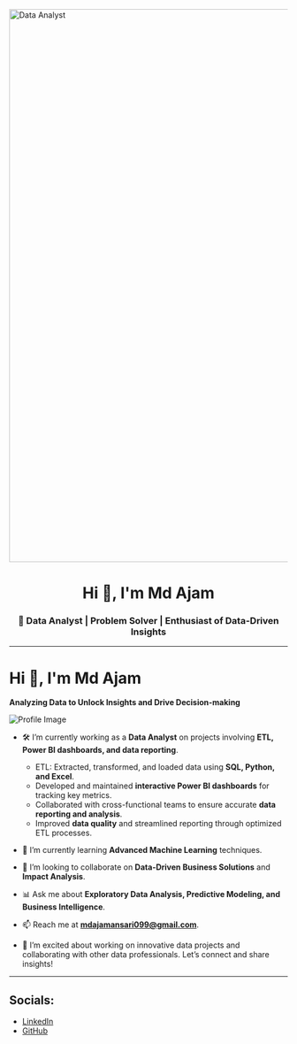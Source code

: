 <!-- MasterHead -->

  <img src="https://camo.githubusercontent.com/e36c8a07df1fe59109ac7a2619a198258c21e887fc0f800ed05d93d998e78897/68747470733a2f2f626c6f672e696d617274696375732e6f72672f77702d636f6e74656e742f75706c6f6164732f323031392f30352f64616f6e6c696e652e676966" alt="Data Analyst" width="1000"/>


<h1 align="center">Hi 👋, I'm Md Ajam</h1>
<h3 align="center">🚀 Data Analyst | Problem Solver | Enthusiast of Data-Driven Insights</h3>

---
# Hi 👋, I'm Md Ajam

**Analyzing Data to Unlock Insights and Drive Decision-making**

![Profile Image](./820f0be9-a98c-4a2d-a71b-f3816586bb26.png)

- 🛠️ I’m currently working as a **Data Analyst** on projects involving **ETL, Power BI dashboards, and data reporting**.
  - ETL: Extracted, transformed, and loaded data using **SQL, Python, and Excel**.
  - Developed and maintained **interactive Power BI dashboards** for tracking key metrics.
  - Collaborated with cross-functional teams to ensure accurate **data reporting and analysis**.
  - Improved **data quality** and streamlined reporting through optimized ETL processes.

- 🚀 I’m currently learning **Advanced Machine Learning** techniques.

- 🤝 I’m looking to collaborate on **Data-Driven Business Solutions** and **Impact Analysis**.

- 📊 Ask me about **Exploratory Data Analysis, Predictive Modeling, and Business Intelligence**.

- 📫 Reach me at **mdajamansari099@gmail.com**.

- 🌟 I’m excited about working on innovative data projects and collaborating with other data professionals. Let’s connect and share insights!  

---

## Socials:

- [LinkedIn](https://www.linkedin.com/in/mdajam/)
- [GitHub](https://github.com/MdAjams)
